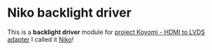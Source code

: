 # Niko backlight driver
This is a **backlight driver** module for [project Koyomi - HDMI to LVDS adapter](https://github.com/exentio/koyomi-hdmi-lvds)
I called it [Niko](https://store.steampowered.com/app/420530/OneShot/)! 

